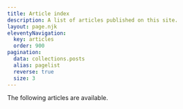 ```yaml
---
title: Article index
description: A list of articles published on this site.
layout: page.njk
eleventyNavigation:
  key: articles
  order: 900
pagination:
  data: collections.posts
  alias: pagelist
  reverse: true
  size: 3
---
```


The following articles are available.